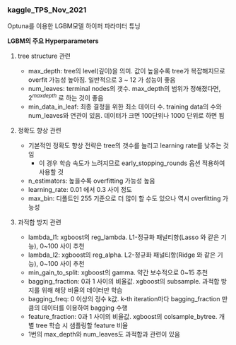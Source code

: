 ### kaggle_TPS_Nov_2021

Optuna를 이용한 LGBM모델 하이퍼 파라미터 튜닝

**LGBM의 주요 Hyperparameters**

1. tree structure 관련
    * max_depth: tree의 level(깊이)을 의미. 값이 높을수록 tree가 복잡해지므로 overfit 가능성 높아짐. 일반적으로 3 ~ 12 가 성능이 좋음
    * num_leaves: terminal nodes의 갯수. max_depth의 범위가 정해졌다면,  $2^{maxdepth}$ 로 하는 것이 좋음
    * min_data_in_leaf: 최종 결정을 위한 최소 데이터 수. training data의 수와 num_leaves와 연관이 있음. 데이터가 크면 100단위나 1000 단위로 하면 됨
    
    
2. 정확도 향상 관련
    * 기본적인 정확도 향상 전략은 tree의 갯수를 늘리고 learning rate를 낮추는 것임
        * 이 경우 학습 속도가 느려지므로 early_stopping_rounds 옵션 적용하여 사용할 것
    * n_estimators: 높을수록 overfitting 가능성 높음
    * learning_rate: 0.01 에서 0.3 사이 정도
    * max_bin: 디폴트인 255 기준으로 더 많이 할 수도 있으나 역시 overfitting 가능성
    
    
3. 과적합 방지 관련
    * lambda_l1: xgboost의 reg_lambda. L1-정규화 패널티항(Lasso 와 같은 기능), 0~100 사이 추천
    * lambda_l2: xgboost의 reg_alpha. L2-정규화 패널티항(Ridge 와 같은 기능), 0~100 사이 추천
    * min_gain_to_split: xgboost의 gamma. 약간 보수적으로 0~15 추천
    * bagging_fraction: 0과 1 사이의 비율값. xgboost의 subsample. 과적합 방지를 위해 해당 비율의 데이터만 학습
    * bagging_freq: 0 이상의 정수 k값. k-th iteration마다 bagging_fraction 만큼의 데이터를 이용하여 bagging 수행
    * feature_fraction: 0과 1 사이의 비율값. xgboost의 colsample_bytree. 개별 tree 학습 시 샘플링할 feature 비율
    * 1번의 max_depth와 num_leaves도 과적합과 관련이 있음
